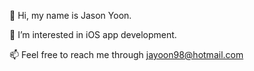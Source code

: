 👋 Hi, my name is Jason Yoon.

👀 I’m interested in iOS app development.

📫 Feel free to reach me through jayoon98@hotmail.com

<!---
jayoon98/jayoon98 is a ✨ special ✨ repository because its `README.md` (this file) appears on your GitHub profile.
You can click the Preview link to take a look at your changes.
--->
